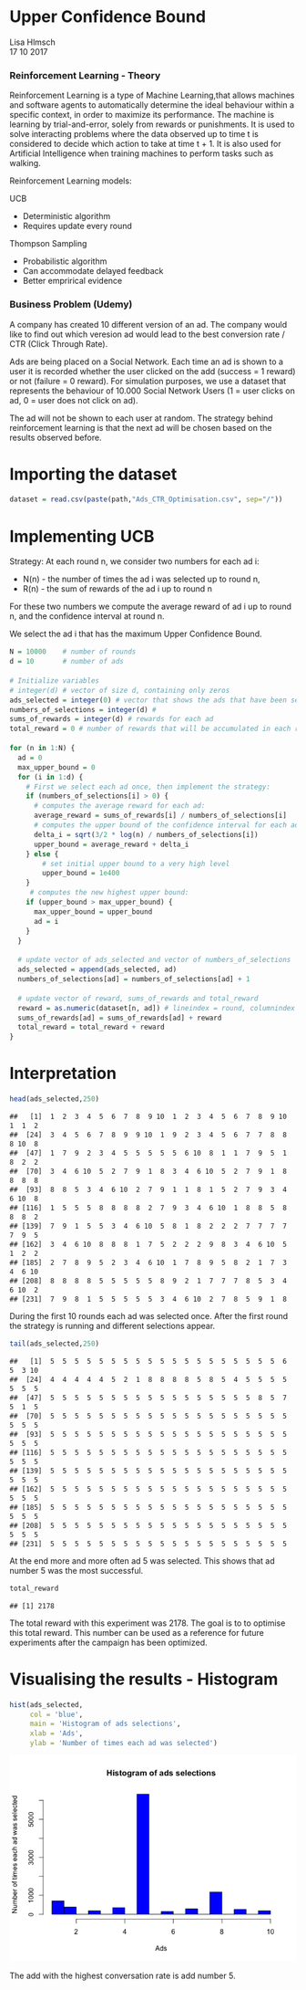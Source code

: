 # Upper Confidence Bound
Lisa Hlmsch  
17 10 2017  




### Reinforcement Learning - Theory

Reinforcement Learning is a type of Machine Learning,that allows machines and software agents to automatically determine the ideal behaviour within a specific context, in order to maximize its performance. The machine is learning by trial-and-error, solely from rewards or punishments.
It is used to solve interacting problems where the data observed up to time t is considered to decide which action to take at time t + 1. It is also used for Artificial Intelligence when training machines to perform tasks such as walking. 

Reinforcement Learning models:

UCB

* Deterministic algorithm
* Requires update every round

Thompson Sampling

* Probabilistic algorithm 
* Can accommodate delayed feedback
* Better emprirical evidence

### Business Problem (Udemy)

A company has created 10 different version of an ad. The company would like to find out which veresion ad would lead to the best conversion rate / CTR (Click Through Rate).

Ads are being placed on a Social Network. Each time an ad is shown to a user it is recorded whether the user clicked on the add (success = 1 reward) or not (failure = 0 reward).
For simulation purposes, we use a dataset that represents the behaviour of 10.000 Social Network Users (1 = user clicks on ad, 0 = user does not click on ad).

The ad will not be shown to each user at random. The strategy behind reinforcement learning is that the next ad will be chosen based on the results observed before.



# Importing the dataset

```r
dataset = read.csv(paste(path,"Ads_CTR_Optimisation.csv", sep="/"))
```

# Implementing UCB

Strategy:
At each round n, we consider two numbers for each ad i: 
* N(n) - the number of times the ad i was selected up to round n,
* R(n) - the sum of rewards of the ad i up to round n

For these two numbers we compute the average reward of ad i up to round n, and the confidence interval at round n. 

We select the ad i that has the maximum Upper Confidence Bound.


```r
N = 10000    # number of rounds
d = 10       # number of ads

# Initialize variables
# integer(d) # vector of size d, containing only zeros
ads_selected = integer(0) # vector that shows the ads that have been selected in each round
numbers_of_selections = integer(d) # 
sums_of_rewards = integer(d) # rewards for each ad
total_reward = 0 # number of rewards that will be accumulated in each round

for (n in 1:N) {
  ad = 0
  max_upper_bound = 0
  for (i in 1:d) {
    # First we select each ad once, then implement the strategy:  
    if (numbers_of_selections[i] > 0) {
      # computes the average reward for each ad:
      average_reward = sums_of_rewards[i] / numbers_of_selections[i] 
      # computes the upper bound of the confidence interval for each ad:
      delta_i = sqrt(3/2 * log(n) / numbers_of_selections[i])
      upper_bound = average_reward + delta_i
    } else {
        # set initial upper bound to a very high level
        upper_bound = 1e400 
    }
     # computes the new highest upper bound:  
    if (upper_bound > max_upper_bound) {
      max_upper_bound = upper_bound
      ad = i 
    }
  }
  
  # update vector of ads_selected and vector of numbers_of_selections
  ads_selected = append(ads_selected, ad)
  numbers_of_selections[ad] = numbers_of_selections[ad] + 1
  
  # update vector of reward, sums_of_rewards and total_reward
  reward = as.numeric(dataset[n, ad]) # lineindex = round, columnindex = ad
  sums_of_rewards[ad] = sums_of_rewards[ad] + reward
  total_reward = total_reward + reward
}
```

# Interpretation

```r
head(ads_selected,250)
```

```
##   [1]  1  2  3  4  5  6  7  8  9 10  1  2  3  4  5  6  7  8  9 10  1  1  2
##  [24]  3  4  5  6  7  8  9  9 10  1  9  2  3  4  5  6  7  7  8  8  8 10  8
##  [47]  1  7  9  2  3  4  5  5  5  5  5  6 10  8  1  1  7  9  5  1  8  2  2
##  [70]  3  4  6 10  5  2  7  9  1  8  3  4  6 10  5  2  7  9  1  8  8  8  8
##  [93]  8  8  5  3  4  6 10  2  7  9  1  1  8  1  5  2  7  9  3  4  6 10  8
## [116]  1  5  5  5  8  8  8  8  2  7  9  3  4  6 10  1  8  8  5  8  8  8  2
## [139]  7  9  1  5  5  3  4  6 10  5  8  1  8  2  2  2  7  7  7  7  7  9  5
## [162]  3  4  6 10  8  8  8  1  7  5  2  2  2  9  8  3  4  6 10  5  1  2  2
## [185]  2  7  8  9  5  2  3  4  6 10  1  7  8  9  5  8  2  1  7  3  4  6 10
## [208]  8  8  8  8  5  5  5  5  5  8  9  2  1  7  7  7  8  5  3  4  6 10  2
## [231]  7  9  8  1  5  5  5  5  5  3  4  6 10  2  7  8  5  9  1  8
```

During the first 10 rounds each ad was selected once. 
After the first round the strategy is running and different selections appear.


```r
tail(ads_selected,250)
```

```
##   [1]  5  5  5  5  5  5  5  5  5  5  5  5  5  5  5  5  5  5  5  6  5  3 10
##  [24]  4  4  4  4  4  5  2  1  8  8  8  8  5  8  5  4  5  5  5  5  5  5  5
##  [47]  5  5  5  5  5  5  5  5  5  5  5  5  5  5  5  5  5  8  5  7  5  1  5
##  [70]  5  5  5  5  5  5  5  5  5  5  5  5  5  5  5  5  5  5  5  5  5  5  5
##  [93]  5  5  5  5  5  5  5  5  5  5  5  5  5  5  5  5  5  5  5  5  5  5  5
## [116]  5  5  5  5  5  5  5  5  5  5  5  5  5  5  5  5  5  5  5  5  5  5  5
## [139]  5  5  5  5  5  5  5  5  5  5  5  5  5  5  5  5  5  5  5  5  5  5  5
## [162]  5  5  5  5  5  5  5  5  5  5  5  5  5  5  5  5  5  5  5  5  5  5  5
## [185]  5  5  5  5  5  5  5  5  5  5  5  5  5  5  5  5  5  5  5  5  5  5  5
## [208]  5  5  5  5  5  5  5  5  5  5  5  5  5  5  5  5  5  5  5  5  5  5  5
## [231]  5  5  5  5  5  5  5  5  5  5  5  5  5  5  5  5  5  5  5  5
```

At the end more and more often ad 5 was selected. This shows that ad number 5 was the most successful. 


```r
total_reward
```

```
## [1] 2178
```

The total reward with this experiment was 2178. The goal is to to optimise this total reward. This number can be used as a reference for future experiments after the campaign has been optimized.

# Visualising the results - Histogram

```r
hist(ads_selected,
     col = 'blue',
     main = 'Histogram of ads selections',
     xlab = 'Ads',
     ylab = 'Number of times each ad was selected')
```

![](UCB_files/figure-html/plot-1.png)<!-- -->


The add with the highest conversation rate is add number 5.

